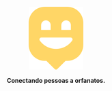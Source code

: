 <p align="center">
  <img src="./src/images/Icon.svg" alt="Happy" />
</p>

<p align="center">
  <b>Conectando pessoas a orfanatos.</b>
</p>